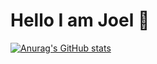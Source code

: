 # Hello I am Joel 💫

[![Anurag's GitHub stats](https://github-readme-stats.vercel.app/api?username=Panjiiiiiii&show_icons=true&theme=radical)](https://github.com/Panjiiiiiii/github-readme-stats&show_icons=true&theme=radical)
